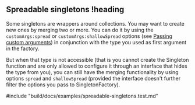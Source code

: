 ## Spreadable singletons !heading

Some singletons are wrappers around collections. You may want to create new ones by merging two or more. You can do it by using the `customArgs:spread` or `customArgs:shallowSpread` options (see [Passing custom arguments](#passing-custom-arguments)) in conjunction with the type you used as first argument in the factory.

But when that type is not accessible (that is you cannot create the Singleton function and are only allowed to configure it through an interface that hides the type from you), you can still have the merging functionality by using options `spread` and `shallowSpread` (provided the interface doesn't further filter the options you pass to SingletonFactory).

#include "build/docs/examples/spreadable-singletons.test.md"

